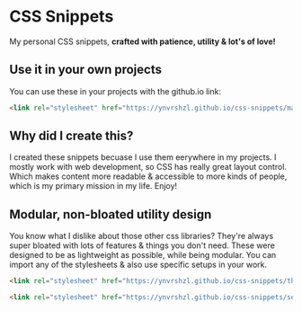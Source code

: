 # CSS Snippets
My personal CSS snippets, **crafted with patience, utility & lot's of love!**

## Use it in your own projects

You can use these in your projects with the github.io link:

```html
<link rel="stylesheet" href="https://ynvrshzl.github.io/css-snippets/main.css">
```


## Why did I create this?

I created these snippets becuase I use them eerywhere in my projects. I mostly work with web development, so CSS has really great layout control. Which makes content more readable & accessible to more kinds of people, which is my primary  mission in my life. Enjoy!




## Modular, non-bloated utility design

You know what I dislike about those other css libraries? They're always super bloated with lots of features & things you don't need. These were designed to be as lightweight as possible, while being modular. You can import any of the stylesheets & also use specific setups in your work.

```html
<link rel="stylesheet" href="https://ynvrshzl.github.io/css-snippets/themes/atom.css">
```
```html
<link rel="stylesheet" href="https://ynvrshzl.github.io/css-snippets/setups/mono.min.css">
```

